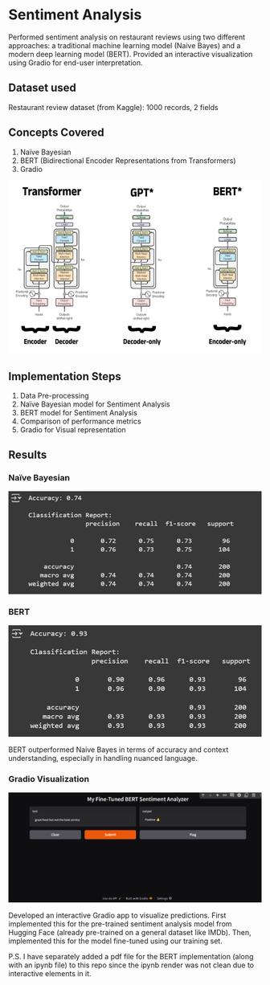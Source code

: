 # Sentiment Analysis
Performed sentiment analysis on restaurant reviews using two different approaches: a traditional machine learning model (Naive Bayes) and a modern deep learning model (BERT). Provided an interactive visualization using Gradio for end-user interpretation.

## Dataset used
Restaurant review dataset (from Kaggle): 1000 records, 2 fields

## Concepts Covered
1. Naïve Bayesian
2. BERT (Bidirectional Encoder Representations from Transformers)
3. Gradio

![Transformers](/transformer.png)

## Implementation Steps
1. Data Pre-processing
2. Naïve Bayesian model for Sentiment Analysis
3. BERT model for Sentiment Analysis
4. Comparison of performance metrics
5. Gradio for Visual representation

## Results
### Naïve Bayesian
![Naive Bayesian Result](/naive_bayesian_result.png)

### BERT
![BERT Result](/bert_result.png)

BERT outperformed Naive Bayes in terms of accuracy and context understanding, especially in handling nuanced language.

### Gradio Visualization
![BERT Result](/gradio.png)

Developed an interactive Gradio app to visualize predictions. First implemented this for the pre-trained sentiment analysis model from Hugging Face (already pre-trained on a general dataset like IMDb). Then, implemented this for the model fine-tuned using our training set.

P.S. I have separately added a pdf file for the BERT implementation (along with an ipynb file) to this repo since the ipynb render was not clean due to interactive elements in it.

